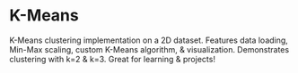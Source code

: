 # K-Means
K-Means clustering implementation on a 2D dataset. Features data loading, Min-Max scaling, custom K-Means algorithm, &amp; visualization. Demonstrates clustering with k=2 &amp; k=3. Great for learning &amp; projects!
